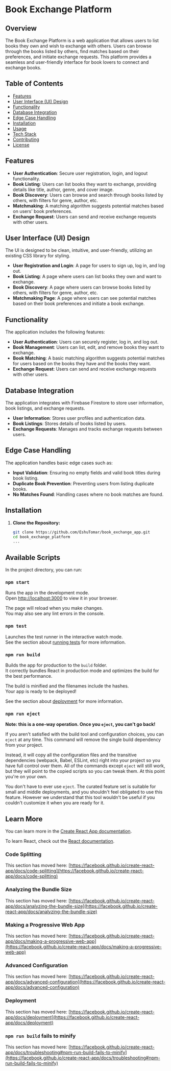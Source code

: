 # Book Exchange Platform

## Overview
The Book Exchange Platform is a web application that allows users to list books they own and wish to exchange with others. Users can browse through the books listed by others, find matches based on their preferences, and initiate exchange requests. This platform provides a seamless and user-friendly interface for book lovers to connect and exchange books.

## Table of Contents
- [Features](#features)
- [User Interface (UI) Design](#user-interface-ui-design)
- [Functionality](#functionality)
- [Database Integration](#database-integration)
- [Edge Case Handling](#edge-case-handling)
- [Installation](#installation)
- [Usage](#usage)
- [Tech Stack](#tech-stack)
- [Contributing](#contributing)
- [License](#license)

## Features
- **User Authentication**: Secure user registration, login, and logout functionality.
- **Book Listing**: Users can list books they want to exchange, providing details like title, author, genre, and cover image.
- **Book Discovery**: Users can browse and search through books listed by others, with filters for genre, author, etc.
- **Matchmaking**: A matching algorithm suggests potential matches based on users' book preferences.
- **Exchange Request**: Users can send and receive exchange requests with other users.

## User Interface (UI) Design
The UI is designed to be clean, intuitive, and user-friendly, utilizing an existing CSS library for styling.

- **User Registration and Login**: A page for users to sign up, log in, and log out.
- **Book Listing**: A page where users can list books they own and want to exchange.
- **Book Discovery**: A page where users can browse books listed by others, with filters for genre, author, etc.
- **Matchmaking Page**: A page where users can see potential matches based on their book preferences and initiate a book exchange.

## Functionality
The application includes the following features:

- **User Authentication**: Users can securely register, log in, and log out.
- **Book Management**: Users can list, edit, and remove books they want to exchange.
- **Book Matching**: A basic matching algorithm suggests potential matches for users based on the books they have and the books they want.
- **Exchange Request**: Users can send and receive exchange requests with other users.

## Database Integration
The application integrates with Firebase Firestore to store user information, book listings, and exchange requests.

- **User Information**: Stores user profiles and authentication data.
- **Book Listings**: Stores details of books listed by users.
- **Exchange Requests**: Manages and tracks exchange requests between users.

## Edge Case Handling
The application handles basic edge cases such as:

- **Input Validation**: Ensuring no empty fields and valid book titles during book listing.
- **Duplicate Book Prevention**: Preventing users from listing duplicate books.
- **No Matches Found**: Handling cases where no book matches are found.

## Installation

1. **Clone the Repository:**
   ```bash
   git clone https://github.com/EshuTomar/book_exchange_app.git
   cd book_exchange_platform
   ...


## Available Scripts

In the project directory, you can run:

### `npm start`

Runs the app in the development mode.\
Open [http://localhost:3000](http://localhost:3000) to view it in your browser.

The page will reload when you make changes.\
You may also see any lint errors in the console.

### `npm test`

Launches the test runner in the interactive watch mode.\
See the section about [running tests](https://facebook.github.io/create-react-app/docs/running-tests) for more information.

### `npm run build`

Builds the app for production to the `build` folder.\
It correctly bundles React in production mode and optimizes the build for the best performance.

The build is minified and the filenames include the hashes.\
Your app is ready to be deployed!

See the section about [deployment](https://facebook.github.io/create-react-app/docs/deployment) for more information.

### `npm run eject`

**Note: this is a one-way operation. Once you `eject`, you can't go back!**

If you aren't satisfied with the build tool and configuration choices, you can `eject` at any time. This command will remove the single build dependency from your project.

Instead, it will copy all the configuration files and the transitive dependencies (webpack, Babel, ESLint, etc) right into your project so you have full control over them. All of the commands except `eject` will still work, but they will point to the copied scripts so you can tweak them. At this point you're on your own.

You don't have to ever use `eject`. The curated feature set is suitable for small and middle deployments, and you shouldn't feel obligated to use this feature. However we understand that this tool wouldn't be useful if you couldn't customize it when you are ready for it.

## Learn More

You can learn more in the [Create React App documentation](https://facebook.github.io/create-react-app/docs/getting-started).

To learn React, check out the [React documentation](https://reactjs.org/).

### Code Splitting

This section has moved here: [https://facebook.github.io/create-react-app/docs/code-splitting](https://facebook.github.io/create-react-app/docs/code-splitting)

### Analyzing the Bundle Size

This section has moved here: [https://facebook.github.io/create-react-app/docs/analyzing-the-bundle-size](https://facebook.github.io/create-react-app/docs/analyzing-the-bundle-size)

### Making a Progressive Web App

This section has moved here: [https://facebook.github.io/create-react-app/docs/making-a-progressive-web-app](https://facebook.github.io/create-react-app/docs/making-a-progressive-web-app)

### Advanced Configuration

This section has moved here: [https://facebook.github.io/create-react-app/docs/advanced-configuration](https://facebook.github.io/create-react-app/docs/advanced-configuration)

### Deployment

This section has moved here: [https://facebook.github.io/create-react-app/docs/deployment](https://facebook.github.io/create-react-app/docs/deployment)

### `npm run build` fails to minify

This section has moved here: [https://facebook.github.io/create-react-app/docs/troubleshooting#npm-run-build-fails-to-minify](https://facebook.github.io/create-react-app/docs/troubleshooting#npm-run-build-fails-to-minify)
